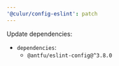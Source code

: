 ```yaml
---
'@culur/config-eslint': patch
---
```


Update dependencies:

- `dependencies`:
  - `@antfu/eslint-config@^3.8.0`
